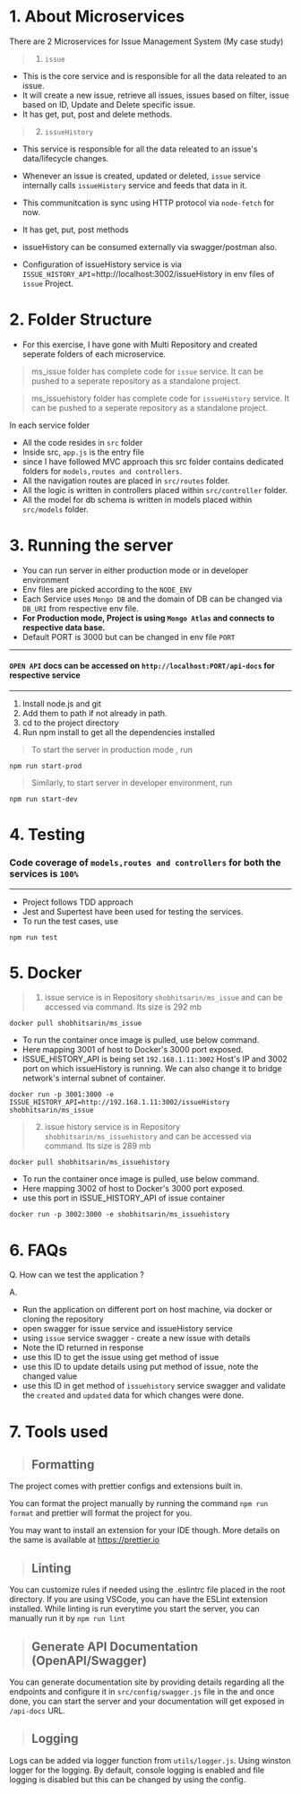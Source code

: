 # 1. About Microservices

There are 2 Microservices for Issue Management System (My case study)

> 1. `issue`

- This is the core service and is responsible for all the data releated to an issue.
- It will create a new issue, retrieve all issues, issues based on filter, issue based on ID, Update and Delete specific issue.
- It has get, put, post and delete methods.

> 2. `issueHistory`

- This service is responsible for all the data releated to an issue's data/lifecycle changes.
- Whenever an issue is created, updated or deleted, `issue` service internally calls `issueHistory` service and feeds that data in it.
- This communitcation is sync using HTTP protocol via `node-fetch` for now.
- It has get, put, post methods
- issueHistory can be consumed externally via swagger/postman also.

- Configuration of issueHistory service is via `ISSUE_HISTORY_API`=http://localhost:3002/issueHistory in env files of `issue` Project.

# 2. Folder Structure

- For this exercise, I have gone with Multi Repository and created seperate folders of each microservice.

> ms_issue folder has complete code for `issue` service. It can be pushed to a seperate repository as a standalone project.

> ms_issuehistory folder has complete code for `issueHistory` service. It can be pushed to a seperate repository as a standalone project.

In each service folder

- All the code resides in `src` folder
- Inside src, `app.js` is the entry file
- since I have followed MVC approach this src folder contains dedicated folders for `models,routes and controllers`.
- All the navigation routes are placed in `src/routes` folder.
- All the logic is written in controllers placed within `src/controller` folder.
- All the model for db schema is written in models placed within `src/models` folder.

# 3. Running the server

- You can run server in either production mode or in developer environment
- Env files are picked according to the `NODE_ENV`
- Each Service uses `Mongo DB` and the domain of DB can be changed via `DB_URI` from respective env file.
- **For Production mode, Project is using `Mongo Atlas` and connects to respective data base.**
- Default PORT is 3000 but can be changed in env file `PORT`

---

#### `OPEN API` docs can be accessed on `http://localhost:PORT/api-docs` for respective service

---

1. Install node.js and git
2. Add them to path if not already in path.
3. cd to the project directory
4. Run npm install to get all the dependencies installed

> To start the server in production mode , run

```
npm run start-prod
```

> Similarly, to start server in developer environment, run

```
npm run start-dev
```

# 4. Testing

### Code coverage of `models,routes and controllers` for both the services is `100%`

---

- Project follows TDD approach
- Jest and Supertest have been used for testing the services.
- To run the test cases, use

```
npm run test
```

# 5. Docker

> 1. issue service is in Repository `shobhitsarin/ms_issue` and can be accessed via command. Its size is 292 mb

```
docker pull shobhitsarin/ms_issue
```

- To run the container once image is pulled, use below command.
- Here mapping 3001 of host to Docker's 3000 port exposed.
- ISSUE_HISTORY_API is being set `192.168.1.11:3002` Host's IP and 3002 port on which issueHistory is running. We can also change it to bridge network's internal subnet of container.

```
docker run -p 3001:3000 -e ISSUE_HISTORY_API=http://192.168.1.11:3002/issueHistory shobhitsarin/ms_issue
```

> 2. issue history service is in Repository `shobhitsarin/ms_issuehistory` and can be accessed via command. Its size is 289 mb

```
docker pull shobhitsarin/ms_issuehistory
```

- To run the container once image is pulled, use below command.
- Here mapping 3002 of host to Docker's 3000 port exposed.
- use this port in ISSUE_HISTORY_API of issue container

```
docker run -p 3002:3000 -e shobhitsarin/ms_issuehistory
```

# 6. FAQs

Q. How can we test the application ?

A.

- Run the application on different port on host machine, via docker or cloning the repository
- open swagger for issue service and issueHistory service
- using `issue` service swagger - create a new issue with details
- Note the ID returned in response
- use this ID to get the issue using get method of issue
- use this ID to update details using put method of issue, note the changed value
- use this ID in get method of `issuehistory` service swagger and validate the `created` and `updated` data for which changes were done.

# 7. Tools used

> ## Formatting

The project comes with prettier configs and extensions built in.

You can format the project manually by running the command `npm run format` and prettier will format the project for you.

You may want to install an extension for your IDE though. More details on the same is available at https://prettier.io

> ## Linting

You can customize rules if needed using the .eslintrc file placed in the root directory. If you are using VSCode, you can have the ESLint extension installed. While linting is run everytime you start the server, you can manually run it by `npm run lint`

> ## Generate API Documentation (OpenAPI/Swagger)

You can generate documentation site by providing details regarding all the endpoints and configure it in `src/config/swagger.js` file in the and once done, you can start the server and your documentation will get exposed in `/api-docs` URL.

> ## Logging

Logs can be added via logger function from `utils/logger.js`. Using winston logger for the logging. By default, console logging is enabled and file logging is disabled but this can be changed by using the config.

